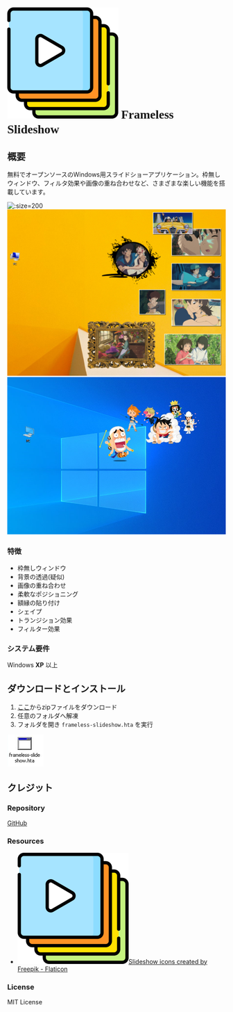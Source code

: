 # ![logo](../slideshow.png ':size=64') <span style="font-family:impact;">Frameless Slideshow</span>

## 概要

無料でオープンソースのWindows用スライドショーアプリケーション。枠無しウィンドウ、フィルタ効果や画像の重ね合わせなど、さまざまな楽しい機能を搭載しています。

![](../screenshot-001.png ':size=200')
![](../screenshot-002.png ':size=200')
![](../screenshot-003.png ':size=200')

### 特徴

- 枠無しウィンドウ
- 背景の透過(疑似)
- 画像の重ね合わせ
- 柔軟なポジショニング
- 額縁の貼り付け
- シェイプ
- トランジション効果
- フィルター効果

### システム要件

Windows **XP** 以上

## ダウンロードとインストール

1. <span style="color:blue">[ここ]({{zip}})</span>からzipファイルをダウンロード
1. 任意のフォルダへ解凍
1. フォルダを開き `frameless-slideshow.hta` を実行

![icon](../htaicon.png)

<!--

-->

## クレジット

### Repository
[GitHub](https://github.com/gitcobra/frameless-slideshow)

### Resources

* ![logo](../slideshow.png ':size=16')<a href="https://www.flaticon.com/free-icons/slideshow" title="slideshow icons">Slideshow icons created by Freepik - Flaticon</a>

### License

MIT License
